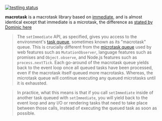 [![testling status](https://ci.testling.com/calvinmetcalf/macrotask.png)](https://ci.testling.com/calvinmetcalf/macrotask)

**macrotask** is a macrotask library based on [immediate][], and is almost identical except that immediate is a microtask, the difference as [stated by Dominic here][ref]

> The `setImmediate` API, as specified, gives you access to the environment's [task queue][], sometimes known as its "macrotask" queue. This is crucially different from the [microtask queue][] used by web features such as `MutationObserver`, language features such as promises and `Object.observe`, and Node.js features such as `process.nextTick`. Each go-around of the macrotask queue yields back to the event loop once all queued tasks have been processed, even if the macrotask itself queued more macrotasks. Whereas, the microtask queue will continue executing any queued microtasks until it is exhausted.

> In practice, what this means is that if you call `setImmediate` inside of another task queued with `setImmediate`, you will yield back to the event loop and any I/O or rendering tasks that need to take place between those calls, instead of executing the queued task as soon as possible.

[immediate]: https://github.com/calvinmetcalf/immediate
[ref]: https://github.com/YuzuJS/setImmediate#macrotasks-and-microtasks
[task queue]: http://www.whatwg.org/specs/web-apps/current-work/multipage/webappapis.html#task-queue
[microtask queue]: http://www.whatwg.org/specs/web-apps/current-work/multipage/webappapis.html#perform-a-microtask-checkpoint